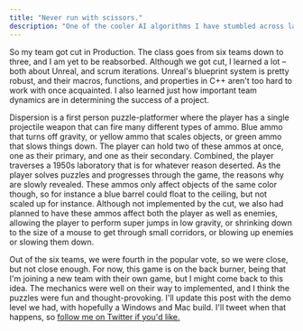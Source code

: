 ```yaml
---
title: "Never run with scissors."
description: "One of the cooler AI algorithms I have stumbled across lately. And really versatile."
---
```


So my team got cut in Production. The class goes from six teams down to three, and I am yet to be reabsorbed. Although we got cut, I learned a lot – both about Unreal, and scrum iterations. Unreal's blueprint system is pretty robust, and their macros, functions, and properties in C++ aren't too hard to work with once acquainted. I also learned just how important team dynamics are in determining the success of a project.

Dispersion is a first person puzzle-platformer where the player has a single projectile weapon that can fire many different types of ammo. Blue ammo that turns off gravity, or yellow ammo that scales objects, or green ammo that slows things down. The player can hold two of these ammos at once, one as their primary, and one as their secondary. Combined, the player traverses a 1950s laboratory that is for whatever reason deserted. As the player solves puzzles and progresses through the game, the reasons why are slowly revealed. These ammos only affect objects of the same color though, so for instance a blue barrel could float to the ceiling, but not scaled up for instance. Although not implemented by the cut, we also had planned to have these ammos affect both the player as well as enemies, allowing the player to perform super jumps in low gravity, or shrinking down to the size of a mouse to get through small corridors, or blowing up enemies or slowing them down.

Out of the six teams, we were fourth in the popular vote, so we were close, but not close enough. For now, this game is on the back burner, being that I'm joining a new team with their own game, but I might come back to this idea. The mechanics were well on their way to implemented, and I think the puzzles were fun and thought-provoking. I'll update this post with the demo level we had, with hopefully a Windows and Mac build. I'll tweet when that happens, so [follow me on Twitter if you'd like.](http://www.twitter.com/tyskwo)
